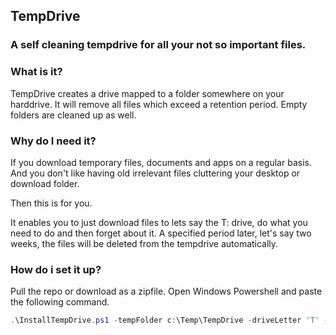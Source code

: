 TempDrive
--
### A self cleaning tempdrive for all your not so important files.

### What is it?
TempDrive creates a drive mapped to a folder somewhere on your harddrive.
It will remove all files which exceed a retention period. Empty folders are cleaned up as well.

### Why do I need it?
If you download temporary files, documents and apps on a regular basis.
And you don't like having old irrelevant files cluttering your desktop or download folder. 

Then this is for you.

It enables you to just download files to lets say the T: drive, do what you need to do and then forget about it. 
A specified period later, let's say two weeks, the files will be deleted from the tempdrive automatically.

### How do i set it up?

Pull the repo or download as a zipfile.
Open Windows Powershell and paste the following command.


```PowerShell
.\InstallTempDrive.ps1 -tempFolder c:\Temp\TempDrive -driveLetter 'T' -retention ([TimeSpan]::FromDays(14))  
````
